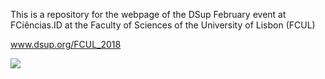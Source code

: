 This is a repository for the webpage of the DSup February event at FCiências.ID at the Faculty of Sciences of the University of Lisbon (FCUL)

www.dsup.org/FCUL_2018

![](https://github.com/dsup/Webpage_MeetupFeb2018/blob/master/public/img/dsup_event_screenshot.png?raw=true)
